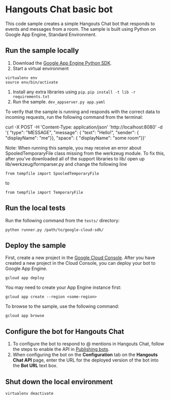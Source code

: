 # Hangouts Chat basic bot

This code sample creates a simple Hangouts Chat bot that responds to events and
messages from a room. The sample is built using Python on Google App Engine,
Standard Environment.

## Run the sample locally

  1. Download the [Google App Engine Python SDK](https://cloud.google.com/appengine).
  1. Start a virtual environment
  ```
  virtualenv env
  source env/bin/activate
  ```
  1. Install any extra libraries using `pip`.
     `pip install -t lib -r requirements.txt`
  1. Run the sample.
    `dev_appserver.py app.yaml`

To verify that the sample is running and responds with the correct data
to incoming requests, run the following command from the terminal:

curl -X POST -H 'Content-Type: application/json' 'http://localhost:8080' -d '{ "type": "MESSAGE", "message": { "text": "Hello!", "sender": { "displayName": "me"}}, "space": { "displayName": "some room"}}'

Note: When running this sample, you may receive an error about
SpooledTemporaryFile class missing from the werkzeug module. To fix this, after
you've downloaded all of the support libraries to lib/ open up
lib/werkzeug/formparser.py and change the following line

```
from tempfile import SpooledTemporaryFile
```

to

```
from tempfile import TemporaryFile
```

## Run the local tests

Run the following command from the `tests/` directory:

```
python runner.py /path/to/google-cloud-sdk/
```

## Deploy the sample

First, create a new project in the
[Google Cloud Console](https://console.cloud.google.com).
After you have created a new project in the Cloud Console, you can deploy
your bot to Google App Engine.

```
gcloud app deploy
```

You may need to create your App Engine instance first:

```
gcloud app create --region <some-region>
```

To browse to the sample, use the following command:

```
gcloud app browse
```
## Configure the bot for Hangouts Chat

  1. To configure the bot to respond to @ mentions in Hangouts Chat, follow
     the steps to enable the API in
     [Publishing bots](https://developers.google.com/hangouts/chat/how-tos/bots-publish).
  1. When configuring the bot on the **Configuration** tab on the
     **Hangouts Chat API** page, enter the URL for the deployed version
     of the bot into the **Bot URL** text box.

## Shut down the local environment

```
virtualenv deactivate
```